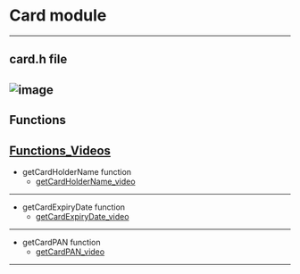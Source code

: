 # Card module
---

## card.h file
![image](https://user-images.githubusercontent.com/87614712/186482126-ffca7aae-b687-4958-8801-86b1d3ad7392.png)
---
## Functions
[Functions_Videos](https://drive.google.com/drive/folders/1EC1DKmg2Ivq6RgIJK5ggkT63uWM8EPR2?usp=sharing)
---
- getCardHolderName function
  - [getCardHolderName_video](https://drive.google.com/file/d/1Qhs9Yi6tNCMQlxP52o_3x_9kskJaDENS/view?usp=sharing)
---
- getCardExpiryDate function
  - [getCardExpiryDate_video](https://drive.google.com/file/d/17K1t1iNgV9o3t5hdfj6wdbd8_MKMaAif/view?usp=sharing)
---
- getCardPAN function
  - [getCardPAN_video](https://drive.google.com/file/d/1XE0C4Kcl5hfbwYERzvQLbD7CcmYQcdSL/view?usp=sharing)
---
